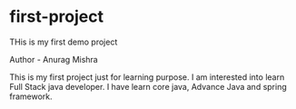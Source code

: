 # first-project
THis is my first demo project

Author - Anurag Mishra

This is my first project just for learning purpose.
I am interested into learn Full Stack java developer.
I have learn core java, Advance Java and spring framework.
